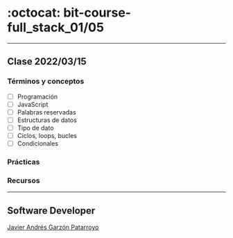 # :octocat: bit-course-full_stack_01/05
- - -
## Clase 2022/03/15
### Términos y conceptos
* [ ] Programación
* [ ] JavaScript
* [ ] Palabras reservadas
* [ ] Estructuras de datos
* [ ] Tipo de dato
* [ ] Ciclos, loops, bucles
* [ ] Condicionales
### Prácticas

### Recursos

- - -
## Software Developer
[Javier Andrés Garzón Patarroyo](https://javierandres.dev)
